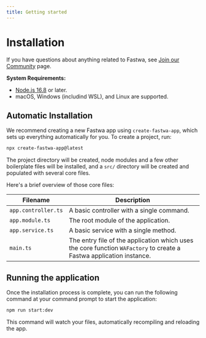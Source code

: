 ```yaml
---
title: Getting started
---
```


# Installation
If you have questions about anything related to Fastwa, see [Join our Community](/#join-our-community) page.

**System Requirements:**
* [Node.js 16.8](https://nodejs.org/) or later.
* macOS, Windows (includind WSL), and Linux are supported.

## Automatic Installation
We recommend creating a new Fastwa app using `create-fastwa-app`, which sets up everything automatically for you. To create a project, run:

```bash
npx create-fastwa-app@latest
```

The project directory will be created, node modules and a few other boilerplate files will be installed, and a `src/` directory will be created and populated with several core files.

Here's a brief overview of those core files:

| Filename            | Description                                                                                                         |
|---------------------|---------------------------------------------------------------------------------------------------------------------|
| `app.controller.ts` | A basic controller with a single command.                                                                           |
| `app.module.ts`     | The root module of the application.                                                                                 |
| `app.service.ts`    | A basic service with a single method.                                                                               |
| `main.ts`           | The entry file of the application which uses the core function `WAFactory` to create a Fastwa application instance. |

## Running the application
Once the installation process is complete, you can run the following command at your command prompt to start the application:

```bash
npm run start:dev
```

This command will watch your files, automatically recompiling and reloading the app.
